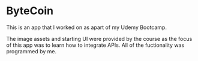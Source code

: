 # ByteCoin
This is an app that I worked on as apart of my Udemy Bootcamp.

The image assets and starting UI were provided by the course as the focus of this app was to learn how to integrate APIs. All of the fuctionality was programmed by me.
